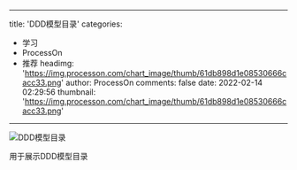 
---
title: 'DDD模型目录'
categories: 
 - 学习
 - ProcessOn
 - 推荐
headimg: 'https://img.processon.com/chart_image/thumb/61db898d1e08530666cacc33.png'
author: ProcessOn
comments: false
date: 2022-02-14 02:29:56
thumbnail: 'https://img.processon.com/chart_image/thumb/61db898d1e08530666cacc33.png'
---

<div>   
<img class="thumb" alt="DDD模型目录" src="https://img.processon.com/chart_image/thumb/61db898d1e08530666cacc33.png" referrerpolicy="no-referrer">
<p>用于展示DDD模型目录</p>  
</div>
            